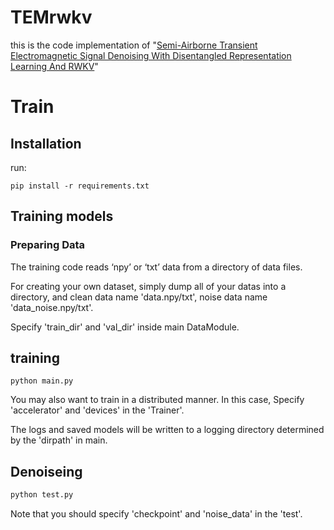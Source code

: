 # TEMrwkv
this is the code implementation of "[Semi-Airborne Transient Electromagnetic Signal Denoising With Disentangled Representation Learning And RWKV](https://github.com/WAL-l/AEM_Denoise)"

# Train

## Installation
run:
```
pip install -r requirements.txt
```
## Training models

### Preparing Data

The training code reads ‘npy’ or ‘txt’ data from a directory of data files. 

For creating your own dataset, simply dump all of your datas into a directory, and clean data name 'data.npy/txt', noise data name 'data_noise.npy/txt'. 

Specify 'train_dir' and 'val_dir' inside main DataModule.

## training
```
python main.py
```
You may also want to train in a distributed manner. In this case, Specify 'accelerator' and 'devices' in the 'Trainer'.

The logs and saved models will be written to a logging directory determined by the 'dirpath' in main.

## Denoiseing
```bash
python test.py
```
Note that you should specify 'checkpoint' and 'noise_data' in the 'test'.


